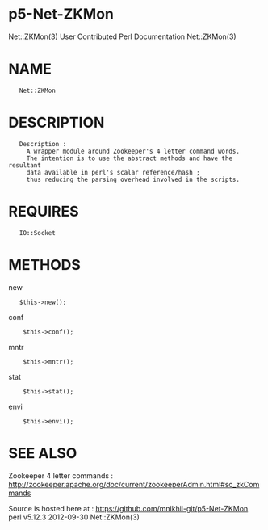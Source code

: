 p5-Net-ZKMon
============

Net::ZKMon(3)         User Contributed Perl Documentation        Net::ZKMon(3)


NAME
============
       Net::ZKMon
       
DESCRIPTION
============
       Description :
         A wrapper module around Zookeeper's 4 letter command words.
         The intention is to use the abstract methods and have the resultant
         data available in perl's scalar reference/hash ;
         thus reducing the parsing overhead involved in the scripts.

REQUIRES
========
       IO::Socket

METHODS
=======
   new
       
       $this->new();


   conf
   
        $this->conf();


   mntr
        
        $this->mntr();


   stat
        
        $this->stat();


   envi
        
        $this->envi();


SEE ALSO
========

   Zookeeper 4 letter commands : http://zookeeper.apache.org/doc/current/zookeeperAdmin.html#sc_zkCommands

   Source is hosted here at : https://github.com/mnikhil-git/p5-Net-ZKMon
perl v5.12.3                      2012-09-30                     Net::ZKMon(3)
